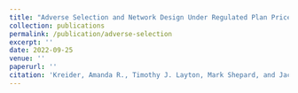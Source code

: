 ```yaml
---
title: "Adverse Selection and Network Design Under Regulated Plan Prices: Evidence From Medicaid"
collection: publications
permalink: /publication/adverse-selection
excerpt: ''
date: 2022-09-25
venue: ''
paperurl: ''
citation: 'Kreider, Amanda R., Timothy J. Layton, Mark Shepard, and Jacob Wallace. 2022. &quot;Adverse Selection and Network Design Under Regulated Plan Prices: Evidence From Medicaid.&quot; Working Paper.'
---
```



